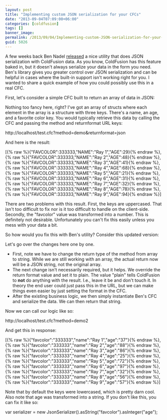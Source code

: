 ```yaml
---
layout: post
title: "Implementing custom JSON serialization for your CFCs"
date: "2013-09-04T07:09:00+06:00"
categories: [coldfusion]
tags: []
banner_image: 
permalink: /2013/09/04/Implementing-custom-JSON-serialization-for-your-CFCs
guid: 5026
---
```


A few weeks back Ben Nadel <a href="http://www.bennadel.com/blog/2505-JsonSerializer-cfc-A-Data-Serialization-Utility-For-ColdFusion.htm">released</a> a nice utility that does JSON serialization with ColdFusion data. As you know, ColdFusion has this feature baked in, but it doesn't always serialize your data in the form you need. Ben's library gives you greater control over JSON serialization and can be helpful in cases where the built-in support isn't working right for you. I wanted to share a quick example of how you could possibly use this in a real CFC.
<!--more-->
First, let's consider a simple CFC built to return an array of data in JSON:

<script src="https://gist.github.com/cfjedimaster/6435445.js"></script>

Nothing too fancy here, right? I've got an array of structs where each element in the array is a structure with three keys. There's a name, an age, and a favorite color key. You would typically retrieve this data by calling the CFC and passing the method and returnformat URL keys:

http://localhost/test.cfc?method=demo&returnformat=json

And here is the result:

[{% raw %}{"FAVCOLOR":333333,"NAME":"Ray 1","AGE":29}{% endraw %}, {% raw %}{"FAVCOLOR":333333,"NAME":"Ray 2","AGE":48}{% endraw %}, {% raw %}{"FAVCOLOR":333333,"NAME":"Ray 3","AGE":41}{% endraw %}, {% raw %}{"FAVCOLOR":333333,"NAME":"Ray 4","AGE":68}{% endraw %}, {% raw %}{"FAVCOLOR":333333,"NAME":"Ray 5","AGE":21}{% endraw %}, {% raw %}{"FAVCOLOR":333333,"NAME":"Ray 6","AGE":31}{% endraw %}, {% raw %}{"FAVCOLOR":333333,"NAME":"Ray 7","AGE":32}{% endraw %}, {% raw %}{"FAVCOLOR":333333,"NAME":"Ray 8","AGE":78}{% endraw %}, {% raw %}{"FAVCOLOR":333333,"NAME":"Ray 9","AGE":94}{% endraw %}]

There are two problems with this result. First, the keys are uppercased. That isn't too difficult to fix nor is it too difficult to handle on the client-side. Secondly, the "favcolor" value was transformed into a number. This is definitely not desirable. Unfortunately you can't fix this easily unless you mess with your data a bit. 

So how would you fix this with Ben's utility? Consider this updated version:

<script src="https://gist.github.com/cfjedimaster/6435471.js"></script>

Let's go over the changes here one by one.

<ul>
<li>First, note we have to change the return type of the method from array to string. While we are still working with an array, the actual return now will be a JSON string, not the original array.
<li>The next change isn't necessarily required, but it helps. We override the return format value and set it to plain. The value "plain" tells ColdFusion to <strong>not</strong> do anything with the result. I.e., leave it be and don't touch it. In theory the end user could just pass this in the URL, but we can make things even easier by just setting the format in the CFC. 
<li>After the existing business logic, we then simply instantiate Ben's CFC and serialize the data. We can then return that string.
</ul>

Now we can call our logic like so:

http://localhost/test.cfc?method=demo2

And get this in response:

[{% raw %}{"favcolor":"333333","name":"Ray 1","age":"37"}{% endraw %}, {% raw %}{"favcolor":"333333","name":"Ray 2","age":"88"}{% endraw %}, {% raw %}{"favcolor":"333333","name":"Ray 3","age":"86"}{% endraw %},{% raw %}{"favcolor":"333333","name":"Ray 4","age":"25"}{% endraw %}, {% raw %}{"favcolor":"333333","name":"Ray 5","age":"72"}{% endraw %}, {% raw %}{"favcolor":"333333","name":"Ray 6","age":"97"}{% endraw %}, {% raw %}{"favcolor":"333333","name":"Ray 7","age":"32"}{% endraw %}, {% raw %}{"favcolor":"333333","name":"Ray 8","age":"56"}{% endraw %}, {% raw %}{"favcolor":"333333","name":"Ray 9","age":"57"}{% endraw %}]

Note that by default the keys were lowercased, which is pretty darn cool. Also note that age was transformed into a string. If you don't like this, you can fix it like so:

var serializer = new JsonSerializer().asString("favcolor").asInteger("age");